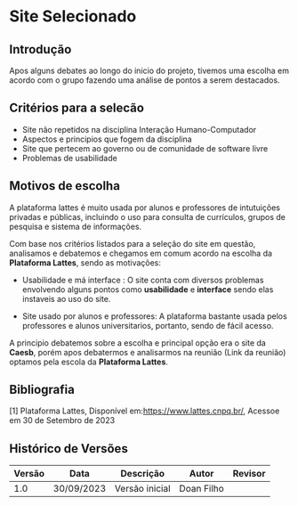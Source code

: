# **Site Selecionado**


## **Introdução**
Apos alguns debates ao longo do inicio do projeto, tivemos uma escolha em acordo com o grupo fazendo uma análise de pontos a serem destacados.  

## **Critérios para a selecão**

- Site não repetidos na disciplina Interação Humano-Computador 
- Aspectos e principios que fogem da disciplina
- Site que pertecem ao governo ou de comunidade de software livre 
- Problemas de usabilidade 

## **Motivos de escolha** 
A plataforma lattes é muito usada por alunos e professores de intutuições privadas e públicas, incluindo o uso para consulta de currículos, grupos de pesquisa e sistema de informações.

Com base nos critérios listados para a seleção do site em questão, analisamos e debatemos e chegamos em comum acordo na escolha da **Plataforma Lattes**, sendo as motivações: 

- Usabilidade e má interface : O site conta com diversos problemas envolvendo alguns pontos como **usabilidade** e **interface** sendo elas instaveis ao uso do site.

- Site usado por alunos e professores: A plataforma bastante usada pelos professores e alunos universitarios, portanto, sendo de fácil acesso. 

A principio debatemos sobre a escolha e principal opção era o site da **Caesb**, porém apos debatermos e analisarmos na reunião (Link da reunião) optamos pela escola da **Plataforma Lattes**.


## **Bibliografia** 

[1] Plataforma Lattes, Disponível em:<https://www.lattes.cnpq.br/>, Acessoe em 30 de Setembro de 2023

## **Histórico de Versões**

| Versão | Data       | Descrição            | Autor          | Revisor          |
|--------|------------|----------------------|----------------|------------------|
| 1.0    | 30/09/2023 | Versão inicial       | Doan Filho     |                  |








